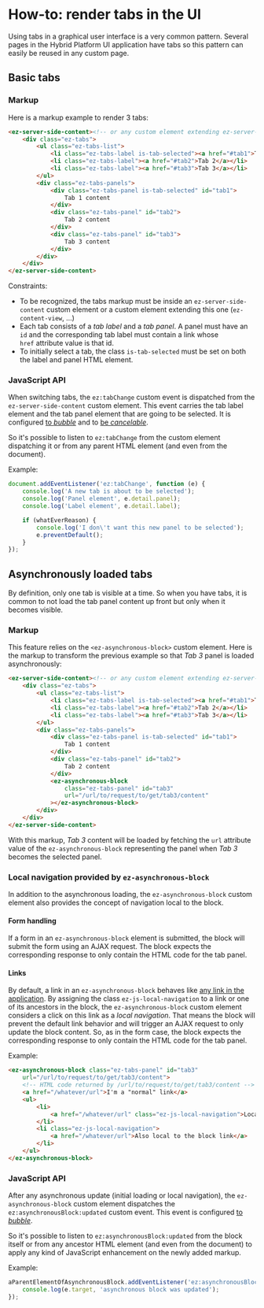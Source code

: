 # How-to: render tabs in the UI

Using tabs in a graphical user interface is a very common pattern. Several pages
in the Hybrid Platform UI application have tabs so this pattern can easily be
reused in any custom page.

## Basic tabs

### Markup

Here is a markup example to render 3 tabs:

```html
<ez-server-side-content><!-- or any custom element extending ez-server-side-content -->
    <div class="ez-tabs">
        <ul class="ez-tabs-list">
            <li class="ez-tabs-label is-tab-selected"><a href="#tab1">Tab 1</a></li>
            <li class="ez-tabs-label"><a href="#tab2">Tab 2</a></li>
            <li class="ez-tabs-label"><a href="#tab3">Tab 3</a></li>
        </ul>
        <div class="ez-tabs-panels">
            <div class="ez-tabs-panel is-tab-selected" id="tab1">
                Tab 1 content
            </div>
            <div class="ez-tabs-panel" id="tab2">
                Tab 2 content
            </div>
            <div class="ez-tabs-panel" id="tab3">
                Tab 3 content
            </div>
        </div>
    </div>
</ez-server-side-content>

```

Constraints:

* To be recognized, the tabs markup must be inside an `ez-server-side-content`
  custom element or a custom element extending this one (`ez-content-view`, ...)
* Each tab consists of a *tab label* and a *tab panel*. A panel must have an
  `id` and the corresponding tab label must contain a link whose
  `href` attribute value is that id.
* To initially select a tab, the class `is-tab-selected` must be set on both the
  label and panel HTML element.

### JavaScript API

When switching tabs, the `ez:tabChange` custom event is dispatched from the
`ez-server-side-content` custom element. This event carries the tab label
element and the tab panel element that are going to be selected. It is
configured [to
*bubble*](https://www.w3.org/TR/DOM-Level-2-Events/events.html#Events-flow-bubbling)
and to [be
*cancelable*](https://www.w3.org/TR/DOM-Level-2-Events/events.html#Events-flow-cancelation).

So it's possible to listen to `ez:tabChange` from the custom element dispatching
it or from any parent HTML element (and even from the document).

Example:

```js
document.addEventListener('ez:tabChange', function (e) {
    console.log('A new tab is about to be selected');
    console.log('Panel element', e.detail.panel);
    console.log('Label element', e.detail.label);

    if (whatEverReason) {
        console.log('I don\'t want this new panel to be selected');
        e.preventDefault();
    }
});
```

## Asynchronously loaded tabs

By definition, only one tab is visible at a time. So when you have tabs, it is
common to not load the tab panel content up front but only when it becomes
visible.

### Markup

This feature relies on the `<ez-asynchronous-block>` custom element. Here is the
markup to transform the previous example so that *Tab 3* panel is loaded
asynchronously:

```html
<ez-server-side-content><!-- or any custom element extending ez-server-side-content -->
    <div class="ez-tabs">
        <ul class="ez-tabs-list">
            <li class="ez-tabs-label is-tab-selected"><a href="#tab1">Tab 1</a></li>
            <li class="ez-tabs-label"><a href="#tab2">Tab 2</a></li>
            <li class="ez-tabs-label"><a href="#tab3">Tab 3</a></li>
        </ul>
        <div class="ez-tabs-panels">
            <div class="ez-tabs-panel is-tab-selected" id="tab1">
                Tab 1 content
            </div>
            <div class="ez-tabs-panel" id="tab2">
                Tab 2 content
            </div>
            <ez-asynchronous-block
                class="ez-tabs-panel" id="tab3"
                url="/url/to/request/to/get/tab3/content"
            ></ez-asynchronous-block>
        </div>
    </div>
</ez-server-side-content>
```

With this markup, *Tab 3* content will be loaded by fetching the `url` attribute
value of the `ez-asynchronous-block` representing the panel when *Tab 3* becomes
the selected panel.

### Local navigation provided by `ez-asynchronous-block`

In addition to the asynchronous loading, the `ez-asynchronous-block` custom
element also provides the concept of navigation local to the block.

#### Form handling

If a form in an `ez-asynchronous-block` element is submitted, the block will
submit the form using an AJAX request. The block expects the corresponding
response to only contain the HTML code for the tab panel.

#### Links

By default, a link in an `ez-asynchronous-block` behaves like [any link in the
application](prevent_navigation_enhancement.md). By assigning the class
`ez-js-local-navigation` to a link or one of its ancestors in the block, the
`ez-asynchronous-block` custom element considers a click on this link as a
*local navigation*. That means the block will prevent the default link behavior
and will trigger an AJAX request to only update the block content. So, as in the
form case, the block expects the corresponding response to only contain the HTML
code for the tab panel.

Example:

```html
<ez-asynchronous-block class="ez-tabs-panel" id="tab3"
    url="/url/to/request/to/get/tab3/content">
    <!-- HTML code returned by /url/to/request/to/get/tab3/content -->
    <a href="/whatever/url">I'm a "normal" link</a>
    <ul>
        <li>
            <a href="/whatever/url" class="ez-js-local-navigation">Local to the block link</a>
        </li>
        <li class="ez-js-local-navigation">
            <a href="/whatever/url">Also local to the block link</a>
        </li>
    </ul>
</ez-asynchronous-block>
```

### JavaScript API

After any asynchronous update (initial loading or local navigation), the
`ez-asynchronous-block` custom element dispatches the
`ez:asynchronousBlock:updated` custom event. This event is configured [to
*bubble*](https://www.w3.org/TR/DOM-Level-2-Events/events.html#Events-flow-bubbling).

So it's possible to listen to `ez:asynchronousBlock:updated` from the block
itself or from any ancestor HTML element (and even from the document) to apply
any kind of JavaScript enhancement on the newly added markup.

Example:

```js
aParentElementOfAsynchronousBlock.addEventListener('ez:asynchronousBlock:updated', function (e) {
    console.log(e.target, 'asynchronous block was updated');
});
```
